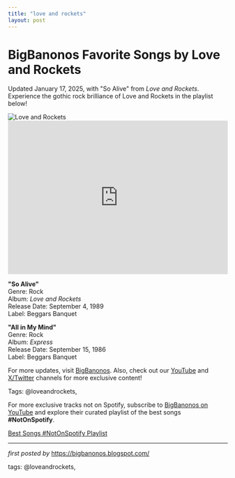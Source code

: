 ```yaml
---
title: "love and rockets"
layout: post
---
```

<!-- Title of the Post -->
<h1 >BigBanonos Favorite Songs by Love and Rockets</h1> <!-- Introductory Text -->
<p >Updated January 17, 2025, with "So Alive" from <em>Love and Rockets</em>. Experience the gothic rock brilliance of Love and Rockets in the playlist below!</p> <!-- Featured Image -->
<div > <img src="https://lastfm.freetls.fastly.net/i/u/ar0/166664079dcbd0074e72d260825af773.jpg" alt="Love and Rockets" />
</div> <!-- Spotify Embed -->
<div > <iframe src="https://open.spotify.com/embed/playlist/3WXMwFgaROaJdVlAFqhX4w?utm_source=generator" width="100%" height="352" frameborder="0" allowfullscreen="" allow="autoplay; clipboard-write; encrypted-media; fullscreen; picture-in-picture" loading="lazy"></iframe>
</div> <!-- Song Information -->
<div > <p><strong>"So Alive"</strong><br> Genre: Rock<br> Album: <em>Love and Rockets</em><br> Release Date: September 4, 1989<br> Label: Beggars Banquet</p> <p><strong>"All in My Mind"</strong><br> Genre: Rock<br> Album: <em>Express</em><br> Release Date: September 15, 1986<br> Label: Beggars Banquet</p> </div> <!-- Footer Links -->
<div > <p>For more updates, visit <a href="https://bigbanonos.blogspot.com/" target="_blank">BigBanonos</a>. Also, check out our <a href="https://www.youtube.com/@BigBanonos" target="_blank">YouTube</a> and <a href="https://x.com/bigbanonos" target="_blank">X/Twitter</a> channels for more exclusive content!</p>
</div> <!-- Tags -->
<p >Tags: @loveandrockets,</p>


<!--Subscribe and Playlist Links-->
<div>
    <p>For more exclusive tracks not on Spotify, subscribe to <a href="https://www.youtube.com/@BigBanonos" target="_blank">BigBanonos on YouTube</a> and explore their curated playlist of the best songs <strong>#NotOnSpotify</strong>.</p>
    <p><a href="https://www.youtube.com/playlist?list=PLtuNtuTatqI0kFahUCbtbfenC_ET5O_tr" target="_blank">Best Songs #NotOnSpotify Playlist<br /></a></p></div>

<hr />

<p><em>first posted by</em> <a href="https://bigbanonos.blogspot.com/" rel="noopener" target="_new">https://bigbanonos.blogspot.com/</a></p>

<p>tags: @loveandrockets,</p>
